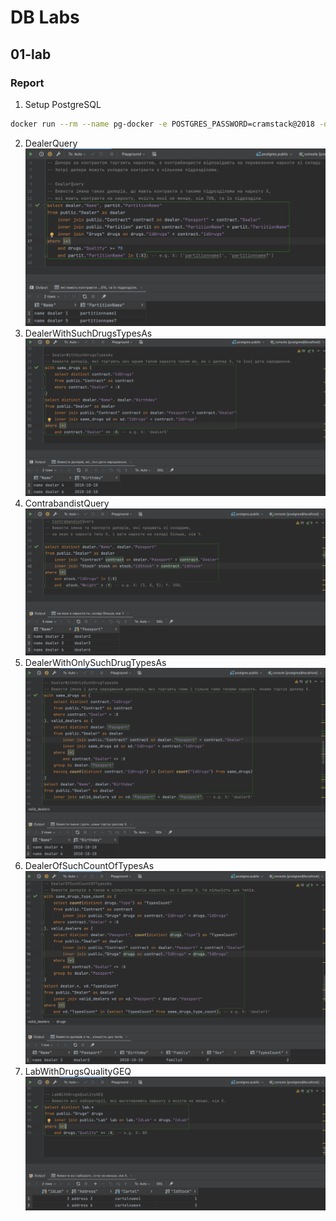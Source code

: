# DB Labs

## 01-lab

### Report

1. Setup PostgreSQL
```bash
docker run --rm --name pg-docker -e POSTGRES_PASSWORD=cramstack@2018 -d -p 5432:5432 -v $HOME/docker/volumes/postgres:/var/lib/postgresql/data postgres
```
2. DealerQuery
![DealerQuery](img/01-01-query.png)
3. DealerWithSuchDrugsTypesAs
![DealerWithSuchDrugsTypesAs](img/01-02-query.png)
4. ContrabandistQuery
![ContrabandistQuery](img/01-03-query.png)
5. DealerWithOnlySuchDrugTypesAs
![DealerWithOnlySuchDrugTypesAs](img/01-04-query.png)
6. DealerOfSuchCountOfTypesAs
![DealerOfSuchCountOfTypesAs](img/01-05-query.png)
7. LabWithDrugsQualityGEQ
![LabWithDrugsQualityGEQ](img/01-06-query.png)
